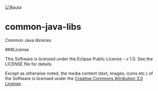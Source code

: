 ![Bauta](https://lh3.googleusercontent.com/-tQ9HsHXE7Zc/Ut-cvL0K3FI/AAAAAAAABmo/2ltSbdPUGLw/w718-h303-no/bauta.jpg)

common-java-libs
================

Common Java libraries

###License

This Software is licensed under the Eclipse Public License - v 1.0. See the LICENSE file for details.

Except as otherwise noted, the media content (text, images, icons etc.) of the Software is licensed under the [Creative Commons Attribution 3.0 License](http://creativecommons.org/licenses/by/3.0/).
